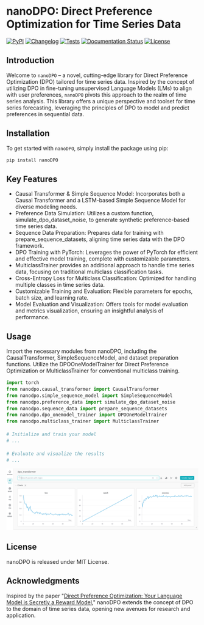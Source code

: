 
# nanoDPO: Direct Preference Optimization for Time Series Data

[![PyPI](https://img.shields.io/pypi/v/nanoDPO.svg)](https://pypi.org/project/nanoDPO/)
[![Changelog](https://img.shields.io/github/v/release/jamesliu/nanoDPO?include_prereleases&label=changelog)](https://github.com/jamesliu/nanoDPO/releases)
[![Tests](https://github.com/jamesliu/nanoDPO/workflows/Test/badge.svg)](https://github.com/jamesliu/nanoDPO/actions?query=workflow%3ATest)
[![Documentation Status](https://readthedocs.org/projects/nanoDPO/badge/?version=stable)](http://nanoDPO.readthedocs.org/en/stable/?badge=stable)
[![License](https://img.shields.io/badge/license-Apache%202.0-blue.svg)](https://github.com/jamesliu/nanoDPO/blob/main/LICENSE)

## Introduction
Welcome to `nanoDPO` – a novel, cutting-edge library for Direct Preference Optimization (DPO) tailored for time series data. Inspired by the concept of utilizing DPO in fine-tuning unsupervised Language Models (LMs) to align with user preferences, `nanoDPO` pivots this approach to the realm of time series analysis. This library offers a unique perspective and toolset for time series forecasting, leveraging the principles of DPO to model and predict preferences in sequential data.

## Installation
To get started with `nanoDPO`, simply install the package using pip:

```bash
pip install nanoDPO
```

## Key Features

* Causal Transformer & Simple Sequence Model: Incorporates both a Causal Transformer and a LSTM-based Simple Sequence Model for diverse modeling needs.
* Preference Data Simulation: Utilizes a custom function, simulate_dpo_dataset_noise, to generate synthetic preference-based time series data.
* Sequence Data Preparation: Prepares data for training with prepare_sequence_datasets, aligning time series data with the DPO framework.
* DPO Training with PyTorch: Leverages the power of PyTorch for efficient and effective model training, complete with customizable parameters.
* MulticlassTrainer provides an additional approach to handle time series data, focusing on traditional multiclass classification tasks. 
* Cross-Entropy Loss for Multiclass Classification: Optimized for handling multiple classes in time series data.
* Customizable Training and Evaluation: Flexible parameters for epochs, batch size, and learning rate.
* Model Evaluation and Visualization: Offers tools for model evaluation and metrics visualization, ensuring an insightful analysis of performance.

## Usage

Import the necessary modules from nanoDPO, including the CausalTransformer, SimpleSequenceModel, and dataset preparation functions. Utilize the DPOOneModelTrainer for Direct Preference Optimization or MulticlassTrainer for conventional multiclass training.

```python
import torch
from nanodpo.causal_transformer import CausalTransformer
from nanodpo.simple_sequence_model import SimpleSequenceModel
from nanodpo.preference_data import simulate_dpo_dataset_noise
from nanodpo.sequence_data import prepare_sequence_datasets
from nanodpo.dpo_onemodel_trainer import DPOOneModelTrainer
from nanodpo.multiclass_trainer import MulticlassTrainer

# Initialize and train your model
# ...

# Evaluate and visualize the results
# ...
```

![wandb dpo causal_transformer](https://github.com/jamesliu/nanoDPO/blob/main/assets/dpo_causal_transformer_wandb.png)

## License

nanoDPO is released under MIT License.

## Acknowledgments

Inspired by the paper "[Direct Preference Optimization: Your Language Model is Secretly a Reward Model](https://arxiv.org/abs/2305.18290)," nanoDPO extends the concept of DPO to the domain of time series data, opening new avenues for research and application.